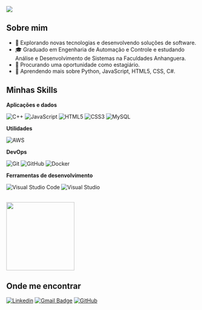 ![](https://komarev.com/ghpvc/?username=matheus-assilva&color=006bed)

## Sobre mim

- 🤔 Explorando novas tecnologias e desenvolvendo soluções de software.
- 🎓 Graduado em Engenharia de Automação e Controle e estudando Análise e Desenvolvimento de Sistemas na Faculdades Anhanguera.
- 💼 Procurando uma oportunidade como estagiário.
- 🌱 Aprendendo mais sobre Python, JavaScript, HTML5, CSS, C#.

## Minhas Skills

**Aplicações e dados**

![C++](https://img.shields.io/badge/c++-%2300599C.svg?style=for-the-badge&logo=c%2B%2B&logoColor=white)
![JavaScript](https://img.shields.io/badge/javascript-%23323330.svg?style=for-the-badge&logo=javascript&logoColor=%23F7DF1E)
![HTML5](https://img.shields.io/badge/html5-%23E34F26.svg?style=for-the-badge&logo=html5&logoColor=white)
![CSS3](https://img.shields.io/badge/css3-%231572B6.svg?style=for-the-badge&logo=css3&logoColor=white)
![MySQL](https://img.shields.io/badge/mysql-%2300f.svg?style=for-the-badge&logo=mysql&logoColor=white)

**Utilidades**

![AWS](https://img.shields.io/badge/AWS-%23FF9900.svg?style=for-the-badge&logo=amazon-aws&logoColor=white)

**DevOps**

![Git](https://img.shields.io/badge/git-%23F05033.svg?style=for-the-badge&logo=git&logoColor=white)
![GitHub](https://img.shields.io/badge/github-%23121011.svg?style=for-the-badge&logo=github&logoColor=white)
![Docker](https://img.shields.io/badge/docker-%230db7ed.svg?style=for-the-badge&logo=docker&logoColor=white)

**Ferramentas de desenvolvimento**

![Visual Studio Code](https://img.shields.io/badge/Visual%20Studio%20Code-0078d7.svg?style=for-the-badge&logo=visual-studio-code&logoColor=white)
![Visual Studio](https://img.shields.io/badge/Visual%20Studio-5C2D91.svg?style=for-the-badge&logo=visual-studio&logoColor=white)

<br/>

<a href="https://github.com/matheus-assilva" title="Perfil do Matheus">
  <img height="180em" src="https://github-readme-stats.vercel.app/api?username=matheus-assilva&theme=dracula&show_icons=true" />
</a>

## Onde me encontrar

[![Linkedin](https://img.shields.io/badge/-LinkedIn-blue?style=flat-square&logo=Linkedin&logoColor=white&link=https://www.linkedin.com/in/matheus-assilva/)](https://www.linkedin.com/in/matheus-assilva/)
[![Gmail Badge](https://img.shields.io/badge/-e-mail-006bed?style=flat-square&logo=Gmail&logoColor=white&link=mailto:matheusaugustosouza9@gmail.com)](mailto:matheusaugustosouza9@gmail.com)
[![GitHub](https://img.shields.io/github/followers/matheus-assilva?label=follow&style=social)](https://github.com/matheus-assilva)
